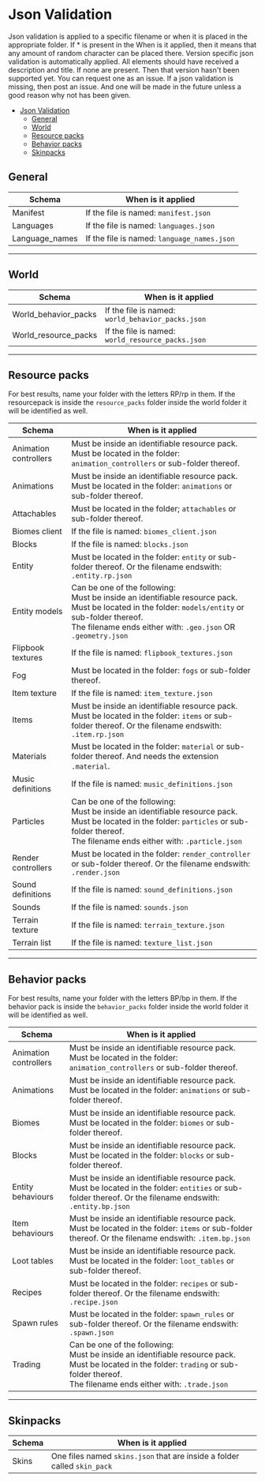 # Json Validation

Json validation is applied to a specific filename or when it is placed in the appropriate folder. If \* is present in the When is it applied, then it means that any amount of random character can be placed there. Version specific json validation is automatically applied. All elements should have received a description and title. If none are present.
Then that version hasn't been supported yet. You can request one as an issue. If a json validation is missing, then post an issue. And one will be made in the future unless a good reason why not has been given.

- [Json Validation](#json-validation)
  - [General](#general)
  - [World](#world)
  - [Resource packs](#resource-packs)
  - [Behavior packs](#behavior-packs)
  - [Skinpacks](#skinpacks)

## General

| Schema         | When is it applied                          |
| -------------- | ------------------------------------------- |
| Manifest       | If the file is named: `manifest.json`       |
| Languages      | If the file is named: `languages.json`      |
| Language_names | If the file is named: `language_names.json` |

---

## World

| Schema               | When is it applied                                |
| -------------------- | ------------------------------------------------- |
| World_behavior_packs | If the file is named: `world_behavior_packs.json` |
| World_resource_packs | If the file is named: `world_resource_packs.json` |

---

## Resource packs

For best results, name your folder with the letters RP/rp in them. If the resourcepack is inside the `resource_packs` folder inside the world folder it will be identified as well.

| Schema                | When is it applied                                                                                                                                                                                                      |
| --------------------- | ----------------------------------------------------------------------------------------------------------------------------------------------------------------------------------------------------------------------- |
| Animation controllers | Must be inside an identifiable resource pack. Must be located in the folder: `animation_controllers` or sub-folder thereof.                                                                                             |
| Animations            | Must be inside an identifiable resource pack. Must be located in the folder: `animations` or sub-folder thereof.                                                                                                        |
| Attachables           | Must be located in the folder; `attachables` or sub-folder thereof.                                                                                                                                                     |
| Biomes client         | If the file is named: `biomes_client.json`                                                                                                                                                                              |
| Blocks                | If the file is named: `blocks.json`                                                                                                                                                                                     |
| Entity                | Must be located in the folder: `entity` or sub-folder thereof. Or the filename endswith: `.entity.rp.json`                                                                                                              |
| Entity models         | Can be one of the following:<br/>Must be inside an identifiable resource pack. Must be located in the folder: `models/entity` or sub-folder thereof.<br/>The filename ends either with: `.geo.json` OR `.geometry.json` |
| Flipbook textures     | If the file is named: `flipbook_textures.json`                                                                                                                                                                          |
| Fog                   | Must be located in the folder: `fogs` or sub-folder thereof.                                                                                                                                                            |
| Item texture          | If the file is named: `item_texture.json`                                                                                                                                                                               |
| Items                 | Must be inside an identifiable resource pack. Must be located in the folder: `items` or sub-folder thereof. Or the filename endswith: `.item.rp.json`                                                                   |
| Materials             | Must be located in the folder: `material` or sub-folder thereof. And needs the extension `.material`.                                                                                                                   |
| Music definitions     | If the file is named: `music_definitions.json`                                                                                                                                                                          |
| Particles             | Can be one of the following:<br/>Must be inside an identifiable resource pack. Must be located in the folder: `particles` or sub-folder thereof.<br/>The filename ends either with: `.particle.json`                    |
| Render controllers    | Must be located in the folder: `render_controller` or sub-folder thereof. Or the filename endswith: `.render.json`                                                                                                      |
| Sound definitions     | If the file is named: `sound_definitions.json`                                                                                                                                                                          |
| Sounds                | If the file is named: `sounds.json`                                                                                                                                                                                     |
| Terrain texture       | If the file is named: `terrain_texture.json`                                                                                                                                                                            |
| Terrain list          | If the file is named: `texture_list.json`                                                                                                                                                                               |

---

## Behavior packs

For best results, name your folder with the letters BP/bp in them. If the behavior pack is inside the `behavior_packs` folder inside the world folder it will be identified as well.

| Schema                | When is it applied                                                                                                                                                                              |
| --------------------- | ----------------------------------------------------------------------------------------------------------------------------------------------------------------------------------------------- |
| Animation controllers | Must be inside an identifiable resource pack. Must be located in the folder: `animation_controllers` or sub-folder thereof.                                                                     |
| Animations            | Must be inside an identifiable resource pack. Must be located in the folder: `animations` or sub-folder thereof.                                                                                |
| Biomes                | Must be inside an identifiable resource pack. Must be located in the folder: `biomes` or sub-folder thereof.                                                                                    |
| Blocks                | Must be inside an identifiable resource pack. Must be located in the folder: `blocks` or sub-folder thereof.                                                                                    |
| Entity behaviours     | Must be inside an identifiable resource pack. Must be located in the folder: `entities` or sub-folder thereof. Or the filename endswith: `.entity.bp.json`                                      |
| Item behaviours       | Must be inside an identifiable resource pack. Must be located in the folder: `items` or sub-folder thereof. Or the filename endswith: `.item.bp.json`                                           |
| Loot tables           | Must be inside an identifiable resource pack. Must be located in the folder: `loot_tables` or sub-folder thereof.                                                                               |
| Recipes               | Must be located in the folder: `recipes` or sub-folder thereof. Or the filename endswith: `.recipe.json`                                                                                        |
| Spawn rules           | Must be located in the folder: `spawn_rules` or sub-folder thereof. Or the filename endswith: `.spawn.json`                                                                                     |
| Trading               | Can be one of the following:<br/>Must be inside an identifiable resource pack. Must be located in the folder: `trading` or sub-folder thereof.<br/>The filename ends either with: `.trade.json` |

---

## Skinpacks

| Schema | When is it applied                                                       |
| ------ | ------------------------------------------------------------------------ |
| Skins  | One files named `skins.json` that are inside a folder called `skin_pack` |
